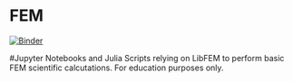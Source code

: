 # FEM
[![Binder](https://mybinder.org/badge_logo.svg)](https://mybinder.org/v2/gh/amdeld/FEM.jl/master)

#Jupyter Notebooks and Julia Scripts relying on LibFEM to perform basic FEM scientific calcutations.
For education purposes only.
